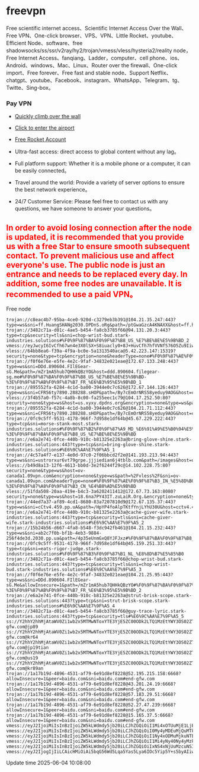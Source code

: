 # freevpn

Free scientific internet access、Scientific Internet Access  Over the Wall、Free VPN、One-click browser、VPS、VPN、Little Rocket、youtube、Efficient Node、software、free shadowsocks/ss/ssr/v2ray/hy2/trojan/vmess/vless/hysteria2/reality node，Free Internet Access、fanqiang、Ladder，computer、cell phone、ios、Android、windows、Mac、Linux、Router over the firewall、One-click import、Free forever、Free fast and stable node、Support Netflix、chatgpt、youtube、Facebook、instagram、WhatsApp、Telegram、tg、Twitte、Sing-box。

### Pay VPN
* [Quickly climb over the wall](https://uhuio.top/) 

* [Click to enter the airport](https://uhuio.top/) 

* [Free Rocket Account](https://free-clash.top/) 

* Ultra-fast access: direct access to global content without any lag。

* Full platform support: Whether it is a mobile phone or a computer, it can be easily connected。

* Travel around the world: Provide a variety of server options to ensure the best network experience。

* 24/7 Customer Service: Please feel free to contact us with any questions, we have someone to answer your questions。

## <font color="red">In order to avoid losing connection after the node is updated, it is recommended that you provide us with a free Star to ensure smooth subsequent contact. To prevent malicious use and affect everyone's use. The public node is just an entrance and needs to be replaced every day. In addition, some free nodes are unavailable. It is recommended to use a paid VPN。</font>

Free node

```
trojan://c8eac4b7-95ba-4ce0-920d-c3279eb3b391@104.21.35.247:443?type=ws&sni=ff.HuangSHANg2030.DPDnS.oRg&path=/ptGwaGzcA4KNAXX&host=ff.huangshang2030.dpdns.org#%F0%9F%87%BA%F0%9F%87%B8_US_%E7%BE%8E%E5%9B%BD_1
trojan://3482c71a-d01c-4ae5-b454-fa8cb3785f66@94.131.20.3:443?type=tcp&security=tls&sni=chop-wrist-bud.stark-industries.solutions#%F0%9F%87%BA%F0%9F%87%B8_US_%E7%BE%8E%E5%9B%BD_2
vmess://eyJwcyI6IvCfh67wn4e3X0lSX+S8iuacly0+8J+HuvCfh7hfVVNf576O5Zu9IiwiYWRkIjoiMTc4LjIyLjEyMS45OCIsImFpZCI6MCwiaWQiOiI2ZWYzYjQzMy1lZWE3LTRlNWQtOTVhNS1jNWY3NDJjZTJmYjciLCJuZXQiOiJ0Y3AiLCJzY3kiOiJhZXMtMTI4LWdjbSIsInBvcnQiOjEwOTEsInRscyI6IiJ9
vless://64bb8ea6-f39a-4f9a-bc0e-5a1313540aca@5.42.223.147:15319?security=none&type=tcp&encryption=none&headerType=none#%F0%9F%87%AE%F0%9F%87%B6_IQ_%E4%BC%8A%E6%8B%89%E5%85%8B
trojan://f0f6e76e-e5fe-4e2c-9faf-34832e021eae@172.67.133.248:443?type=ws&sni=DDd.890604.FIlEGear-sG.Me&path=/mZr1mA5hub7QHHkQBzYO&host=ddd.890604.filegear-sg.me#%F0%9F%87%BA%F0%9F%87%B8_US_%E7%BE%8E%E5%9B%BD-%3E%F0%9F%87%AB%F0%9F%87%B7_FR_%E6%B3%95%E5%9B%BD_1
trojan://895552fa-6284-4c1d-ba00-3944e0c7c626@172.67.144.126:443?type=ws&sni=CFR56ty7890.288288.sHOP&path=/By7cEmOrNRS58yeduy9AOG&host=cfr56ty7890.288288.shop#%F0%9F%87%BA%F0%9F%87%B8_US_%E7%BE%8E%E5%9B%BD_3
vless://3f4b57a0-f57c-4a8b-8c00-fa255eec1c79@104.17.252.50:80?security=none&type=ws&host=us.xyxy.dpdns.org&encryption=none&type=ws&path=%2F3f4b57a0&sni=us.xyxy.dpdns.org&headerType=none#%F0%9F%87%BA%F0%9F%87%B8_US_%E7%BE%8E%E5%9B%BD_4
trojan://895552fa-6284-4c1d-ba00-3944e0c7c626@104.21.71.112:443?type=ws&sni=CFR56ty7890.288288.sHOP&path=/By7cEmOrNRS58yeduy9AOG&host=cfr56ty7890.288288.shop#%F0%9F%87%BA%F0%9F%87%B8_US_%E7%BE%8E%E5%9B%BD_5
trojan://0fc9c5ff-9531-4178-966f-7d958e1df64b@45.67.229.222:443?type=tcp&sni=morse-stank-most.stark-industries.solutions#%F0%9F%87%B2%F0%9F%87%A9_MD_%E6%91%A9%E5%B0%94%E5%A4%9A%E7%93%A6-%3E%F0%9F%87%BA%F0%9F%87%B8_US_%E7%BE%8E%E5%9B%BD
trojan://e6a2e741-0fce-440b-910c-b81325e2263a@bring-glove-shine.stark-industries.solutions:443?type=tcp&sni=bring-glove-shine.stark-industries.solutions#%E6%9C%AA%E7%9F%A5_1
trojan://4c57a4f7-e137-4e0d-97c0-2f06bbcd2f2e@141.193.213.94:443?type=ws&sni=ustrorxur6vt79grpe.jjjiedian6j4tblb.com&path=/images&host=ustrorxur6vt79grpe.jjjiedian6j4tblb.com#%F0%9F%87%BA%F0%9F%87%B8_US_%E7%BE%8E%E5%9B%BD_6
vless://b49d8a13-12f6-4613-bb0d-3e2f6244f29c@14.102.228.75:80?security=none&type=ws&host=ov-canada1.09vpn.com&encryption=none&type=ws&path=%2Fvless%2F&sni=ov-canada1.09vpn.com&headerType=none#%F0%9F%87%AE%F0%9F%87%B3_IN_%E5%8D%B0%E5%BA%A6-%3E%F0%9F%87%A8%F0%9F%87%B3_CN_%E4%B8%AD%E5%9B%BD
vless://51fda508-20aa-419e-b4c3-3a6202411412@172.67.73.163:8080?security=none&type=ws&host=18.6na7PY43IT.zuLaiR.Org.&encryption=none&type=ws&path=%2F&sni=18.6na7PY43IT.zuLaiR.Org.&headerType=none#%F0%9F%87%BA%F0%9F%87%B8_US_%E7%BE%8E%E5%9B%BD_7
trojan://44ed7a37-af89-4cd1-8680-83a7207810d9@172.67.135.37:443?type=ws&sni=cCtv4.459.pp.uA&path=/HpYP4foAlpTKtfYnjLYhU30U&host=cctv4.459.pp.ua#%F0%9F%87%BA%F0%9F%87%B8_US_%E7%BE%8E%E5%9B%BD_8
trojan://e6a2e741-0fce-440b-910c-b81325e2263a@cache-giver-wife.stark-industries.solutions:443?type=tcp&security=tls&sni=cache-giver-wife.stark-industries.solutions#%E6%9C%AA%E7%9F%A5_2
trojan://15b24b56-d667-4fa8-b548-f3dc942fb461@104.21.15.232:443?type=ws&sni=ab2c7f0b-bf1b-4eb3-9884-256f4de3d.2030.pp.ua&path=/4p35eUnmGxQ8YJFJxz#%F0%9F%87%BA%F0%9F%87%B8_US_%E7%BE%8E%E5%9B%BD_9
trojan://0fc9c5ff-9531-4178-966f-7d958e1df64b@45.159.251.33:443?type=tcp&sni=eats-rigor-judge.stark-industries.solutions#%F0%9F%87%B3%F0%9F%87%B1_NL_%E8%8D%B7%E5%85%B0
trojan://3482c71a-d01c-4ae5-b454-fa8cb3785f66@chop-wrist-bud.stark-industries.solutions:443?type=tcp&security=tls&sni=chop-wrist-bud.stark-industries.solutions#%E6%9C%AA%E7%9F%A5_3
trojan://f0f6e76e-e5fe-4e2c-9faf-34832e021eae@104.21.25.95:443?type=ws&sni=DDd.890604.FIlEGear-sG.Me&allowInsecure=1&path=/mZr1mA5hub7QHHkQBzYO#%F0%9F%87%BA%F0%9F%87%B8_US_%E7%BE%8E%E5%9B%BD-%3E%F0%9F%87%AB%F0%9F%87%B7_FR_%E6%B3%95%E5%9B%BD_2
trojan://e6a2e741-0fce-440b-910c-b81325e2263a@strut-brisk-scope.stark-industries.solutions:443?type=tcp&sni=strut-brisk-scope.stark-industries.solutions#%E6%9C%AA%E7%9F%A5_4
trojan://3482c71a-d01c-4ae5-b454-fa8cb3785f66@guy-trace-lyric.stark-industries.solutions:443?type=tcp&security=tls#%E6%9C%AA%E7%9F%A5_5
ss://Y2hhY2hhMjAtaWV0Zi1wb2x5MTMwNToxYTE3YjE5ZC00ODk2LTQ1MzEtYWY3OS02ZTkxZDhlZjgyMjg=@52.195.215.158:9898#end-gfw.com@jp89
ss://Y2hhY2hhMjAtaWV0Zi1wb2x5MTMwNToxYTE3YjE5ZC00ODk2LTQ1MzEtYWY3OS02ZTkxZDhlZjgyMjg=@43.201.24.19:9898#end-gfw.com@kr64
ss://Y2hhY2hhMjAtaWV0Zi1wb2x5MTMwNToxYTE3YjE5ZC00ODk2LTQ1MzEtYWY3OS02ZTkxZDhlZjgyMjg=@57.183.29.51:9898#end-gfw.com@jp19tian
ss://Y2hhY2hhMjAtaWV0Zi1wb2x5MTMwNToxYTE3YjE5ZC00ODk2LTQ1MzEtYWY3OS02ZTkxZDhlZjgyMjg=@52.27.47.239:9898#end-gfw.com@us19
ss://Y2hhY2hhMjAtaWV0Zi1wb2x5MTMwNToxYTE3YjE5ZC00ODk2LTQ1MzEtYWY3OS02ZTkxZDhlZjgyMjg=@15.165.37.5:9898#end-gfw.com@kr89an
trojan://1a17b19d-4896-4531-af79-6e91d8ef8228@52.195.215.158:6668?allowInsecure=1&peer=baidu.com&sni=baidu.com#end-gfw.com
trojan://1a17b19d-4896-4531-af79-6e91d8ef8228@43.201.24.19:6668?allowInsecure=1&peer=baidu.com&sni=baidu.com#end-gfw.com
trojan://1a17b19d-4896-4531-af79-6e91d8ef8228@57.183.29.51:6668?allowInsecure=1&peer=baidu.com&sni=baidu.com#end-gfw.com
trojan://1a17b19d-4896-4531-af79-6e91d8ef8228@52.27.47.239:6668?allowInsecure=1&peer=baidu.com&sni=baidu.com#end-gfw.com
trojan://1a17b19d-4896-4531-af79-6e91d8ef8228@15.165.37.5:6668?allowInsecure=1&peer=baidu.com&sni=baidu.com#end-gfw.com
vmess://eyJ2IjoiMiIsInBzIjoiZW5kLWdmdy5jb20iLCJhZGQiOiI1Mi4xOTUuMjE1LjE1OCIsInBvcnQiOjY4NjgsImlkIjoiMWExN2IxOWQtNDg5Ni00NTMxLWFmNzktNmU5MWQ4ZWY4MjI4IiwiYWlkIjoiMCIsIm5ldCI6IndzIiwidHlwZSI6Im5vbmUiLCJob3N0IjoiZW5kLWdmdy5jb20iLCJwYXRoIjoiLyIsInRscyI6IiIsInNuaSI6ImJhaWR1LmNvbSIsImFsbG93SW5zZWN1cmUiOjF9
vmess://eyJ2IjoiMiIsInBzIjoiZW5kLWdmdy5jb20iLCJhZGQiOiI0My4yMDEuMjQuMTkiLCJwb3J0Ijo2ODY4LCJpZCI6IjFhMTdiMTlkLTQ4OTYtNDUzMS1hZjc5LTZlOTFkOGVmODIyOCIsImFpZCI6IjAiLCJuZXQiOiJ3cyIsInR5cGUiOiJub25lIiwiaG9zdCI6ImVuZC1nZncuY29tIiwicGF0aCI6Ii8iLCJ0bHMiOiIiLCJzbmkiOiJiYWlkdS5jb20iLCJhbGxvd0luc2VjdXJlIjoxfQ==
vmess://eyJ2IjoiMiIsInBzIjoiZW5kLWdmdy5jb20iLCJhZGQiOiI1Ny4xODMuMjkuNTEiLCJwb3J0Ijo2ODY4LCJpZCI6IjFhMTdiMTlkLTQ4OTYtNDUzMS1hZjc5LTZlOTFkOGVmODIyOCIsImFpZCI6IjAiLCJuZXQiOiJ3cyIsInR5cGUiOiJub25lIiwiaG9zdCI6ImVuZC1nZncuY29tIiwicGF0aCI6Ii8iLCJ0bHMiOiIiLCJzbmkiOiJiYWlkdS5jb20iLCJhbGxvd0luc2VjdXJlIjoxfQ==
vmess://eyJ2IjoiMiIsInBzIjoiZW5kLWdmdy5jb20iLCJhZGQiOiI1Mi4yNy40Ny4yMzkiLCJwb3J0Ijo2ODY4LCJpZCI6IjFhMTdiMTlkLTQ4OTYtNDUzMS1hZjc5LTZlOTFkOGVmODIyOCIsImFpZCI6IjAiLCJuZXQiOiJ3cyIsInR5cGUiOiJub25lIiwiaG9zdCI6ImVuZC1nZncuY29tIiwicGF0aCI6Ii8iLCJ0bHMiOiIiLCJzbmkiOiJiYWlkdS5jb20iLCJhbGxvd0luc2VjdXJlIjoxfQ==
vmess://eyJ2IjoiMiIsInBzIjoiZW5kLWdmdy5jb20iLCJhZGQiOiIxNS4xNjUuMzcuNSIsInBvcnQiOjY4NjgsImlkIjoiMWExN2IxOWQtNDg5Ni00NTMxLWFmNzktNmU5MWQ4ZWY4MjI4IiwiYWlkIjoiMCIsIm5ldCI6IndzIiwidHlwZSI6Im5vbmUiLCJob3N0IjoiZW5kLWdmdy5jb20iLCJwYXRoIjoiLyIsInRscyI6IiIsInNuaSI6ImJhaWR1LmNvbSIsImFsbG93SW5zZWN1cmUiOjF9
vmess://eyJ2IjogIjIiLCAicHMiOiAi5bqG56Wd5Lqa5Yas5Lya6IOc5Yip5Y+s5byAIiwgImFkZCI6ICJ3ZWIuNTEubGEiLCAicG9ydCI6ICI0NDMiLCAiYWlkIjogMCwgInNjeSI6ICJhdXRvIiwgIm5ldCI6ICJ0Y3AiLCAidHlwZSI6ICJub25lIiwgInRscyI6ICJ0bHMiLCAiaWQiOiAiODg4ODg4ODgtODg4OC04ODg4LTg4ODgtODg4ODg4ODg4ODg4IiwgInNuaSI6ICJ3ZWIuNTEubGEifQ==
```
Update time 2025-06-04 10:08:00